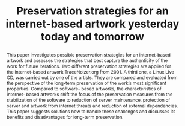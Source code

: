 ---
abstract: This paper investigates possible preservation strategies for an internet-based
  artwork and assesses the strategies that best capture the authenticity of the work
  for future iterations. Two different preservation strategies are applied for the
  internet-based artwork TraceNoizer.org from 2001. A third one, a Linux Live CD,
  was carried out by one of the artists. They are compared and evaluated from the
  perspective of the long-term preservation of the work’s most significant properties.
  Compared to software- based artworks, the characteristics of internet- based artworks
  shift the focus of the preservation measures from the stabilization of the software
  to reduction of server maintenance, protection of server and artwork from internet
  threats and reduction of external dependencies. This paper suggests solutions how
  to handle these challenges and discusses its benefits and disadvantages for long-term
  preservation.
creators:
- Rechert, Klaus
- Noordegraaf, Julia
- Gieschke, Rafael
- Roeck, Claudia
date: null
document_url: https://services.phaidra.univie.ac.at/api/object/o:1081740/download
grand_parent: iPRES
institutions: []
keywords: []
landing_page_url: https://phaidra.univie.ac.at/o:1081740
language: eng
layout: publication
license: CC BY 4.0 International
notes_url: null
parent: iPRES 2019
presentation_url: null
publication_type: paper
size: 546620
source_name: iPRES
title: 'Preservation strategies for an internet-based artwork yesterday today and
  tomorrow '
year: 2019
---